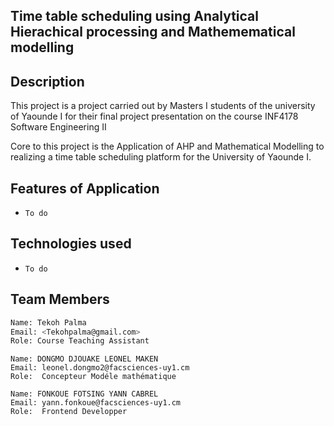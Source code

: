 ## Time table scheduling using Analytical Hierachical processing and Mathemematical modelling 
## Description
This project is a project carried out by Masters I  students  of the university of Yaounde I for their
final project presentation on the course INF4178 Software Engineering II

Core to this project is the Application of AHP and Mathematical Modelling to realizing a time table scheduling
platform for the University of Yaounde I.

## Features of Application
- `To do`

## Technologies used
- `To do`

## Team Members

```bash 
Name: Tekoh Palma
Email: <Tekohpalma@gmail.com>
Role: Course Teaching Assistant
```

```
Name: DONGMO DJOUAKE LEONEL MAKEN
Email: leonel.dongmo2@facsciences-uy1.cm
Role:  Concepteur Modéle mathématique
```
```
Name: FONKOUE FOTSING YANN CABREL
Email: yann.fonkoue@facsciences-uy1.cm
Role:  Frontend Developper
```
